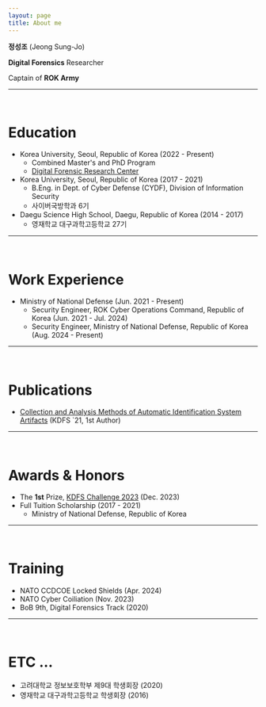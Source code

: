 ```yaml
---
layout: page
title: About me
---
```


**정성조** (Jeong Sung-Jo)

**Digital Forensics** Researcher

Captain of **ROK Army**

---

<br />

# Education
 - Korea University, Seoul, Republic of Korea (2022 - Present)
   - Combined Master's and PhD Program
   - [Digital Forensic Research Center](https://dfrc.korea.ac.kr/)
- Korea University, Seoul, Republic of Korea (2017 - 2021)
  - B.Eng. in Dept. of Cyber Defense (CYDF), Division of Information Security
  - 사이버국방학과 6기
- Daegu Science High School, Daegu, Republic of Korea (2014 - 2017)
  - 영재학교 대구과학고등학교 27기
  
---

<br />

# Work Experience
- Ministry of National Defense (Jun. 2021 - Present)
  - Security Engineer, ROK Cyber Operations Command, Republic of Korea (Jun. 2021 - Jul. 2024)
  - Security Engineer, Ministry of National Defense, Republic of Korea (Aug. 2024 - Present)
   
---

<br />

# Publications
- [Collection and Analysis Methods of Automatic Identification System Artifacts](https://kdfs.jams.or.kr/po/volisse/sjPubsArtiPopView.kci?soceId=INS000009412&artiId=SJ0000000385&sereId=SER000000001&submCnt=1) (KDFS `21, 1st Author)
  
---

<br />

# Awards & Honors
- The **1st** Prize, [KDFS Challenge 2023](http://plainbit.co.kr/events/kdfs2023/) (Dec. 2023)
- Full Tuition Scholarship (2017 - 2021)
  - Ministry of National Defense, Republic of Korea
  
---

<br />

# Training
- NATO CCDCOE Locked Shields (Apr. 2024)
- NATO Cyber Coiliation (Nov. 2023)
- BoB 9th, Digital Forensics Track (2020)

---

<br />

# ETC ...
- 고려대학교 정보보호학부 제9대 학생회장 (2020)
- 영재학교 대구과학고등학교 학생회장 (2016)